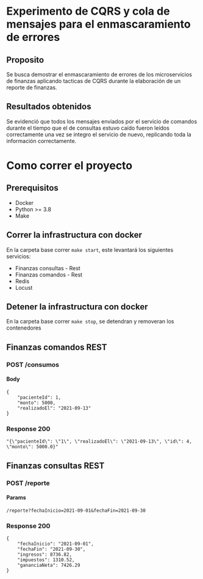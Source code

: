 # Experimento de CQRS y cola de mensajes para el enmascaramiento de errores
## Proposito
Se busca demostrar el enmascaramiento de errores de los microservicios de finanzas aplicando tacticas de CQRS durante la elaboración de un reporte de finanzas.

## Resultados obtenidos
Se evidenció que todos los mensajes enviados por el servicio de comandos durante el tiempo que el de consultas estuvo caído fueron leídos correctamente una vez se integro el servicio de nuevo, replicando toda la información correctamente.

# Como correr el proyecto
## Prerequisitos
- Docker
- Python >= 3.8
- Make

## Correr la infrastructura con docker
En la carpeta base correr `make start`, este levantará los siguientes servicios:
- Finanzas consultas - Rest
- Finanzas comandos - Rest
- Redis
- Locust

## Detener la infrastructura con docker
En la carpeta base correr `make stop`, se detendran y removeran los contenedores

## Finanzas comandos REST
### POST /consumos
#### Body
```
{
    "pacienteId": 1,
    "monto": 5000,
    "realizadoEl": "2021-09-13"
}
```

### Response 200
```
"{\"pacienteId\": \"1\", \"realizadoEl\": \"2021-09-13\", \"id\": 4, \"monto\": 5000.0}"
```

## Finanzas consultas REST
### POST /reporte
#### Params
```
/reporte?fechaInicio=2021-09-01&fechaFin=2021-09-30
```

### Response 200
```
{
    "fechaInicio": "2021-09-01",
    "fechaFin": "2021-09-30",
    "ingresos": 8736.82,
    "impuestos": 1310.52,
    "gananciaNeta": 7426.29
}
```


